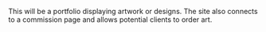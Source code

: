 
This will be a portfolio displaying artwork or designs. 
The site also connects to a commission page and allows potential clients to order art.
